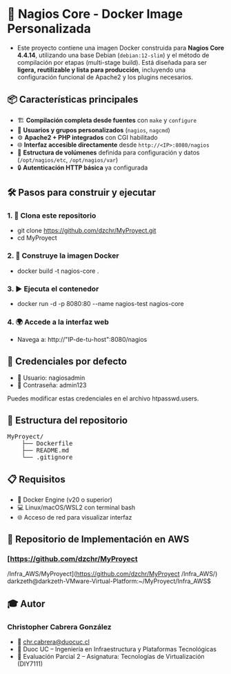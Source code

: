 # 🚀 Nagios Core - Docker Image Personalizada

- Este proyecto contiene una imagen Docker construida para **Nagios Core 4.4.14**, utilizando una base Debian (`debian:12-slim`) y el método de compilación por etapas (multi-stage build). Está diseñada para ser **ligera, reutilizable y lista para producción**, incluyendo una configuración funcional de Apache2 y los plugins necesarios.

## 📦 Características principales

- 🏗️ **Compilación completa desde fuentes** con `make` y `configure`
- 👤 **Usuarios y grupos personalizados** (`nagios`, `nagcmd`)
- ⚙️ **Apache2 + PHP integrados** con CGI habilitado
- 🌐 **Interfaz accesible directamente** desde `http://<IP>:8080/nagios`
- 📂 **Estructura de volúmenes** definida para configuración y datos (`/opt/nagios/etc`, `/opt/nagios/var`)
- 🔒 **Autenticación HTTP básica** ya configurada

## 🛠️ Pasos para construir y ejecutar

### 1. 🔁 Clona este repositorio
- git clone https://github.com/dzchr/MyProyect.git
- cd MyProyect

### 2. 🧱 Construye la imagen Docker
- docker build -t nagios-core .

### 3. ▶️ Ejecuta el contenedor
- docker run -d -p 8080:80 --name nagios-test nagios-core

### 4. 🌍 Accede a la interfaz web
- Navega a: http://"IP-de-tu-host":8080/nagios

## 🔐 Credenciales por defecto

- 👤 Usuario: nagiosadmin
- 🔑 Contraseña: admin123

Puedes modificar estas credenciales en el archivo htpasswd.users.

## 📁 Estructura del repositorio
<pre>
MyProyect/
    ├── Dockerfile
    ├── README.md
    └── .gitignore
</pre>

## 📋 Requisitos

- 🐳 Docker Engine (v20 o superior)
- 💻 Linux/macOS/WSL2 con terminal bash
- 🌐 Acceso de red para visualizar interfaz

## 📌 Repositorio de Implementación en AWS 

### [https://github.com/dzchr/MyProyect
/Infra_AWS/MyProyect](https://github.com/dzchr/MyProyect
/Infra_AWS/)
darkzeth@darkzeth-VMware-Virtual-Platform:~/MyProyect/Infra_AWS$ 

## 🎓 Autor
### Christopher Cabrera González
- 📧 chr.cabrera@duocuc.cl
- 📘 Duoc UC – Ingeniería en Infraestructura y Plataformas Tecnológicas
- 🧪 Evaluación Parcial 2 – Asignatura: Tecnologías de Virtualización (DIY7111)
